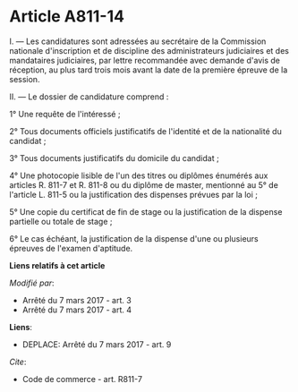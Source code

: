 # Article A811-14

I. ― Les candidatures sont adressées au secrétaire de la Commission nationale d'inscription et de discipline des
administrateurs judiciaires et des mandataires judiciaires, par lettre recommandée avec demande d'avis de réception, au plus
tard trois mois avant la date de la première épreuve de la session.

II. ― Le dossier de candidature comprend :

1° Une requête de l'intéressé ;

2° Tous documents officiels justificatifs de l'identité et de la nationalité du candidat ;

3° Tous documents justificatifs du domicile du candidat ;

4° Une photocopie lisible de l'un des titres ou diplômes énumérés aux articles R. 811-7 et R. 811-8 ou du diplôme de master,
mentionné au 5° de l'article L. 811-5 ou la justification des dispenses prévues par la loi ;

5° Une copie du certificat de fin de stage ou la justification de la dispense partielle ou totale de stage ;

6° Le cas échéant, la justification de la dispense d'une ou plusieurs épreuves de l'examen d'aptitude.

**Liens relatifs à cet article**

_Modifié par_:

  - Arrêté du 7 mars 2017 - art. 3
  - Arrêté du 7 mars 2017 - art. 4

**Liens**:

  - DEPLACE: Arrêté du 7 mars 2017 - art. 9

_Cite_:

  - Code de commerce - art. R811-7
